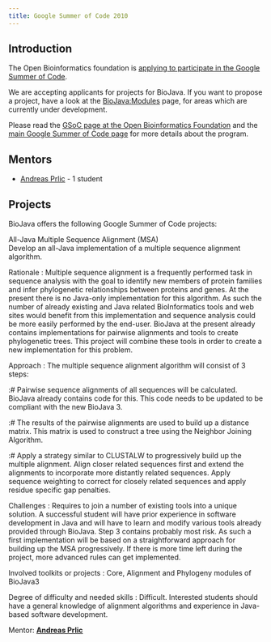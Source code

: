 ```yaml
---
title: Google Summer of Code 2010
---
```


Introduction
------------

The Open Bioinformatics foundation is [applying to participate in the
Google Summer of
Code](http://www.open-bio.org/wiki/Google_Summer_of_Code).

We are accepting applicants for projects for BioJava. If you want to
propose a project, have a look at the <BioJava:Modules> page, for areas
which are currently under development.

Please read the [GSoC page at the Open Bioinformatics
Foundation](http://www.open-bio.org/wiki/Google_Summer_of_Code) and the
[main Google Summer of Code page](http://code.google.com/soc) for more
details about the program.

Mentors
-------

-   [ Andreas Prlic](Andreas_Prlic "wikilink") - 1 student

Projects
--------

BioJava offers the following Google Summer of Code projects:

All-Java Multiple Sequence Alignment (MSA)  
Develop an all-Java implementation of a multiple sequence alignment
algorithm.

<!-- -->

Rationale : Multiple sequence alignment is a frequently performed task in sequence analysis with the goal to identify new members of protein families and infer phylogenetic relationships between proteins and genes. At the present there is no Java-only implementation for this algorithm. As such the number of already existing and Java related BioInformatics tools and web sites would benefit from this implementation and sequence analysis could be more easily performed by the end-user. BioJava at the present already contains implementations for pairwise alignments and tools to create phylogenetic trees. This project will combine these tools in order to create a new implementation for this problem.  

<!-- -->

Approach : The multiple sequence alignment algorithm will consist of 3 steps:  

:\# Pairwise sequence alignments of all sequences will be calculated.
BioJava already contains code for this. This code needs to be updated to
be compliant with the new BioJava 3.

:\# The results of the pairwise alignments are used to build up a
distance matrix. This matrix is used to construct a tree using the
Neighbor Joining Algorithm.

:\# Apply a strategy similar to CLUSTALW to progressively build up the
multiple alignment. Align closer related sequences first and extend the
alignments to incorporate more distantly related sequences. Apply
sequence weighting to correct for closely related sequences and apply
residue specific gap penalties.

Challenges : Requires to join a number of existing tools into a unique solution. A successful student will have prior experience in software development in Java and will have to learn and modify various tools already provided through BioJava. Step 3 contains probably most risk. As such a first implementation will be based on a straightforward approach for building up the MSA progressively. If there is more time left during the project, more advanced rules can get implemented.  

<!-- -->

Involved toolkits or projects : Core, Alignment and Phylogeny modules of BioJava3  

<!-- -->

Degree of difficulty and needed skills : Difficult. Interested students should have a general knowledge of alignment algorithms and experience in Java-based software development.  

<!-- -->

Mentor: **[ Andreas Prlic](Andreas_Prlic "wikilink")**  


